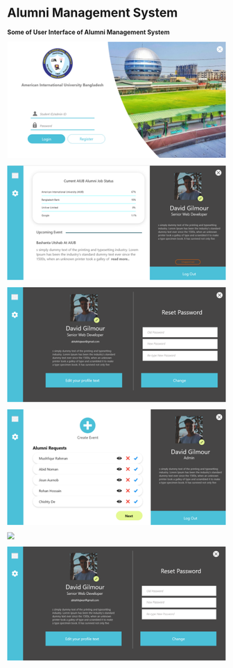 # Alumni Management System

**Some of User Interface of Alumni Management System**
 
![](User%20Interface/LoginPage.png)

![](User%20Interface/Alumni%20Dashboard.png)

![](User%20Interface/Alumni%20Account%20Settings.png)

![](User%20Interface/Admin%20Dashboard.png)

![](User%20Interface/Admin%20Dashboard%20–%201.png)

![](User%20Interface/Admin%20Account%20Settings.png)
